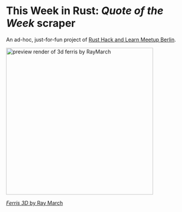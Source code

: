 # This Week in Rust: _Quote of the Week_ scraper

An ad-hoc, just-for-fun project of [Rust Hack and Learn Meetup Berlin](https://berline.rs/).

<img width="400" src="https://raw.githubusercontent.com/RayMarch/ferris3d/main/preview.jpg" alt="preview render of 3d ferris by RayMarch"/>

[_Ferris 3D_ by Ray March](https://github.com/RayMarch/ferris3d)
